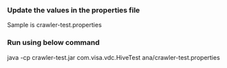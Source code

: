 ### Update the values in the properties file
Sample is crawler-test.properties
### Run using below command
java -cp crawler-test.jar com.visa.vdc.HiveTest ana/crawler-test.properties
